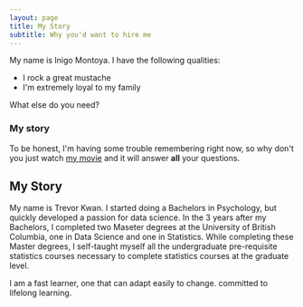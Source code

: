 ```yaml
---
layout: page
title: My Story
subtitle: Why you'd want to hire me
---
```


My name is Inigo Montoya. I have the following qualities:

- I rock a great mustache
- I'm extremely loyal to my family

What else do you need?

### My story

To be honest, I'm having some trouble remembering right now, so why don't you just watch [my movie](https://en.wikipedia.org/wiki/The_Princess_Bride_%28film%29) and it will answer **all** your questions.

## My Story

My name is Trevor Kwan. I started doing a Bachelors in Psychology, but quickly developed a passion for data science. In the 3 years after my Bachelors, I completed two Maseter degrees at the University of British Columbia, one in Data Science and one in Statistics. While completing these Master degrees, I self-taught myself all the undergraduate pre-requisite statistics courses necessary to complete statistics courses at the graduate level.

I am a fast learner, one that can adapt easily to change. committed to lifelong learning.



